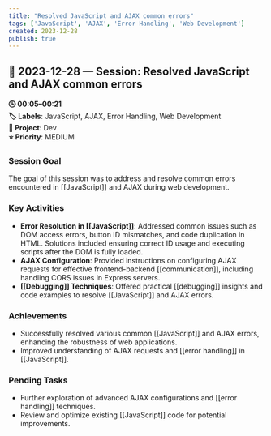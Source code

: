 ```yaml
---
title: "Resolved JavaScript and AJAX common errors"
tags: ['JavaScript', 'AJAX', 'Error Handling', 'Web Development']
created: 2023-12-28
publish: true
---
```


## 📅 2023-12-28 — Session: Resolved JavaScript and AJAX common errors

**🕒 00:05–00:21**  
**🏷️ Labels**: JavaScript, AJAX, Error Handling, Web Development  
**📂 Project**: Dev  
**⭐ Priority**: MEDIUM  


### Session Goal
The goal of this session was to address and resolve common errors encountered in [[JavaScript]] and AJAX during web development.

### Key Activities
- **Error Resolution in [[JavaScript]]**: Addressed common issues such as DOM access errors, button ID mismatches, and code duplication in HTML. Solutions included ensuring correct ID usage and executing scripts after the DOM is fully loaded.
- **AJAX Configuration**: Provided instructions on configuring AJAX requests for effective frontend-backend [[communication]], including handling CORS issues in Express servers.
- **[[Debugging]] Techniques**: Offered practical [[debugging]] insights and code examples to resolve [[JavaScript]] and AJAX errors.

### Achievements
- Successfully resolved various common [[JavaScript]] and AJAX errors, enhancing the robustness of web applications.
- Improved understanding of AJAX requests and [[error handling]] in [[JavaScript]].

### Pending Tasks
- Further exploration of advanced AJAX configurations and [[error handling]] techniques.
- Review and optimize existing [[JavaScript]] code for potential improvements.
